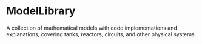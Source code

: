 # ModelLibrary
A collection of mathematical models with code implementations and explanations, covering tanks, reactors, circuits, and other physical systems.
